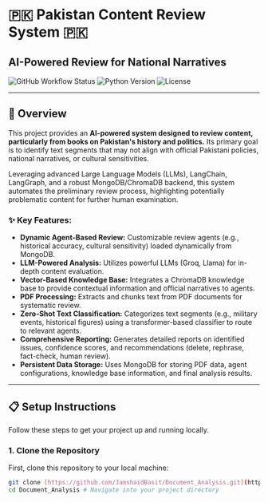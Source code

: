 # 🇵🇰 Pakistan Content Review System 🇵🇰

## AI-Powered Review for National Narratives

![GitHub Workflow Status](https://img.shields.io/badge/Status-Active-brightgreen)
![Python Version](https://img.shields.io/badge/Python-3.9%2B-blue)
![License](https://img.shields.io/badge/License-MIT-green)

---

## 🚀 Overview

This project provides an **AI-powered system designed to review content, particularly from books on Pakistan's history and politics.** Its primary goal is to identify text segments that may not align with official Pakistani policies, national narratives, or cultural sensitivities.

Leveraging advanced Large Language Models (LLMs), LangChain, LangGraph, and a robust MongoDB/ChromaDB backend, this system automates the preliminary review process, highlighting potentially problematic content for further human examination.

### ✨ Key Features:

* **Dynamic Agent-Based Review:** Customizable review agents (e.g., historical accuracy, cultural sensitivity) loaded dynamically from MongoDB.
* **LLM-Powered Analysis:** Utilizes powerful LLMs (Groq, Llama) for in-depth content evaluation.
* **Vector-Based Knowledge Base:** Integrates a ChromaDB knowledge base to provide contextual information and official narratives to agents.
* **PDF Processing:** Extracts and chunks text from PDF documents for systematic review.
* **Zero-Shot Text Classification:** Categorizes text segments (e.g., military events, historical figures) using a transformer-based classifier to route to relevant agents.
* **Comprehensive Reporting:** Generates detailed reports on identified issues, confidence scores, and recommendations (delete, rephrase, fact-check, human review).
* **Persistent Data Storage:** Uses MongoDB for storing PDF data, agent configurations, knowledge base information, and final analysis results.

---


## 📋 Setup Instructions

Follow these steps to get your project up and running locally.

### 1. Clone the Repository

First, clone this repository to your local machine:

```bash
git clone [https://github.com/JamshaidBasit/Document_Analysis.git](https://github.com/JamshaidBasit/Document_Analysis.git)
cd Document_Analysis # Navigate into your project directory